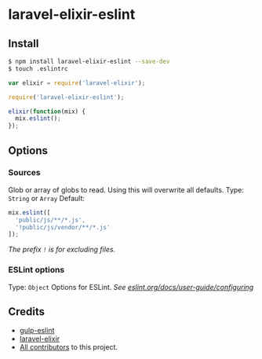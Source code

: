 # laravel-elixir-eslint

## Install

```sh
$ npm install laravel-elixir-eslint --save-dev
$ touch .eslintrc
```

```javascript
var elixir = require('laravel-elixir');

require('laravel-elixir-eslint');

elixir(function(mix) {
  mix.eslint();
});
```

## Options

### Sources
Glob or array of globs to read. Using this will overwrite all defaults.
Type: `String` or `Array`
Default:

```javascript
mix.eslint([
  'public/js/**/*.js',
  '!public/js/vendor/**/*.js'
]);
```

_The prefix `!` is for excluding files._

### ESLint options
Type: `Object`
Options for ESLint.
_See [eslint.org/docs/user-guide/configuring](http://eslint.org/docs/user-guide/configuring)_

## Credits
- [gulp-eslint](https://github.com/adametry/gulp-eslint)
- [laravel-elixir](https://github.com/laravel/elixir)
- [All contributors](https://github.com/ponko2/laravel-elixir-eslint/graphs/contributors) to this project.

